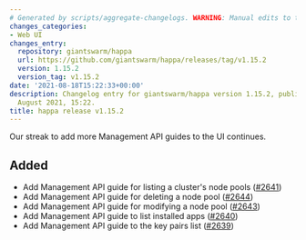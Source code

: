 ```yaml
---
# Generated by scripts/aggregate-changelogs. WARNING: Manual edits to this files will be overwritten.
changes_categories:
- Web UI
changes_entry:
  repository: giantswarm/happa
  url: https://github.com/giantswarm/happa/releases/tag/v1.15.2
  version: 1.15.2
  version_tag: v1.15.2
date: '2021-08-18T15:22:33+00:00'
description: Changelog entry for giantswarm/happa version 1.15.2, published on 18
  August 2021, 15:22.
title: happa release v1.15.2
---
```


Our streak to add more Management API guides to the UI continues.

## Added

- Add Management API guide for listing a cluster's node pools ([#2641](https://github.com/giantswarm/happa/pull/2641))
- Add Management API guide for deleting a node pool ([#2644](https://github.com/giantswarm/happa/pull/2644))
- Add Management API guide for modifying a node pool ([#2643](https://github.com/giantswarm/happa/pull/2643))
- Add Management API guide to list installed apps ([#2640](https://github.com/giantswarm/happa/pull/2640))
- Add Management API guide to the key pairs list ([#2639](https://github.com/giantswarm/happa/pull/2639))

